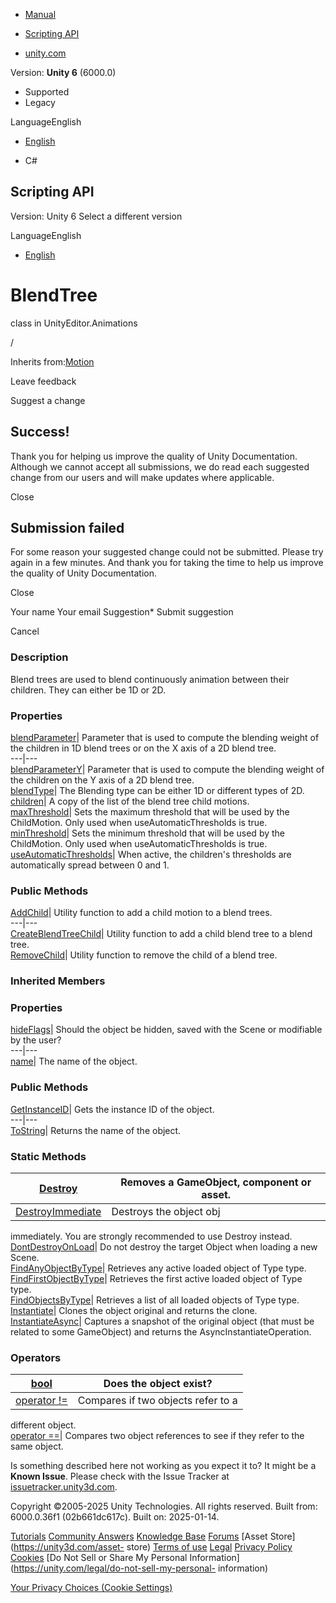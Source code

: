 [ ]()

  * [Manual](../Manual/index.html)
  * [Scripting API](../ScriptReference/index.html)

  * [unity.com](https://unity.com/)

Version: **Unity 6** (6000.0)

  * Supported
  * Legacy

LanguageEnglish

  * [English]()

  * C#

[ ](https://docs.unity3d.com)

## Scripting API

Version: Unity 6 Select a different version

LanguageEnglish

  * [English]()

# BlendTree

class in UnityEditor.Animations

/

Inherits from:[Motion](Motion.html)

Leave feedback

Suggest a change

## Success!

Thank you for helping us improve the quality of Unity Documentation. Although
we cannot accept all submissions, we do read each suggested change from our
users and will make updates where applicable.

Close

## Submission failed

For some reason your suggested change could not be submitted. Please <a>try
again</a> in a few minutes. And thank you for taking the time to help us
improve the quality of Unity Documentation.

Close

Your name Your email Suggestion* Submit suggestion

Cancel

[ ]()

### Description

Blend trees are used to blend continuously animation between their children.
They can either be 1D or 2D.

### Properties

[blendParameter](Animations.BlendTree-blendParameter.html)| Parameter that is
used to compute the blending weight of the children in 1D blend trees or on
the X axis of a 2D blend tree.  
---|---  
[blendParameterY](Animations.BlendTree-blendParameterY.html)| Parameter that
is used to compute the blending weight of the children on the Y axis of a 2D
blend tree.  
[blendType](Animations.BlendTree-blendType.html)| The Blending type can be
either 1D or different types of 2D.  
[children](Animations.BlendTree-children.html)| A copy of the list of the
blend tree child motions.  
[maxThreshold](Animations.BlendTree-maxThreshold.html)| Sets the maximum
threshold that will be used by the ChildMotion. Only used when
useAutomaticThresholds is true.  
[minThreshold](Animations.BlendTree-minThreshold.html)| Sets the minimum
threshold that will be used by the ChildMotion. Only used when
useAutomaticThresholds is true.  
[useAutomaticThresholds](Animations.BlendTree-useAutomaticThresholds.html)|
When active, the children's thresholds are automatically spread between 0 and
1.  
  
### Public Methods

[AddChild](Animations.BlendTree.AddChild.html)| Utility function to add a
child motion to a blend trees.  
---|---  
[CreateBlendTreeChild](Animations.BlendTree.CreateBlendTreeChild.html)|
Utility function to add a child blend tree to a blend tree.  
[RemoveChild](Animations.BlendTree.RemoveChild.html)| Utility function to
remove the child of a blend tree.  
  
### Inherited Members

### Properties

[hideFlags](Object-hideFlags.html)| Should the object be hidden, saved with
the Scene or modifiable by the user?  
---|---  
[name](Object-name.html)| The name of the object.  
  
### Public Methods

[GetInstanceID](Object.GetInstanceID.html)| Gets the instance ID of the
object.  
---|---  
[ToString](Object.ToString.html)| Returns the name of the object.  
  
### Static Methods

[Destroy](Object.Destroy.html)| Removes a GameObject, component or asset.  
---|---  
[DestroyImmediate](Object.DestroyImmediate.html)| Destroys the object obj
immediately. You are strongly recommended to use Destroy instead.  
[DontDestroyOnLoad](Object.DontDestroyOnLoad.html)| Do not destroy the target
Object when loading a new Scene.  
[FindAnyObjectByType](Object.FindAnyObjectByType.html)| Retrieves any active
loaded object of Type type.  
[FindFirstObjectByType](Object.FindFirstObjectByType.html)| Retrieves the
first active loaded object of Type type.  
[FindObjectsByType](Object.FindObjectsByType.html)| Retrieves a list of all
loaded objects of Type type.  
[Instantiate](Object.Instantiate.html)| Clones the object original and returns
the clone.  
[InstantiateAsync](Object.InstantiateAsync.html)| Captures a snapshot of the
original object (that must be related to some GameObject) and returns the
AsyncInstantiateOperation.  
  
### Operators

[bool](Object-operator_Object.html)| Does the object exist?  
---|---  
[operator !=](Object-operator_ne.html)| Compares if two objects refer to a
different object.  
[operator ==](Object-operator_eq.html)| Compares two object references to see
if they refer to the same object.  
  
Is something described here not working as you expect it to? It might be a
**Known Issue**. Please check with the Issue Tracker at
[issuetracker.unity3d.com](https://issuetracker.unity3d.com).

Copyright ©2005-2025 Unity Technologies. All rights reserved. Built from:
6000.0.36f1 (02b661dc617c). Built on: 2025-01-14.

[Tutorials](https://unity3d.com/learn) [Community
Answers](https://answers.unity3d.com) [Knowledge
Base](https://support.unity3d.com/hc/en-us)
[Forums](https://forum.unity3d.com) [Asset Store](https://unity3d.com/asset-
store) [Terms of use](https://docs.unity3d.com/Manual/TermsOfUse.html)
[Legal](https://unity.com/legal) [Privacy
Policy](https://unity.com/legal/privacy-policy)
[Cookies](https://unity.com/legal/cookie-policy) [Do Not Sell or Share My
Personal Information](https://unity.com/legal/do-not-sell-my-personal-
information)

[Your Privacy Choices (Cookie Settings)](javascript:void\(0\);)

